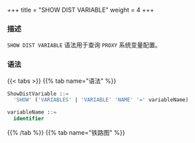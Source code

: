 +++
title = "SHOW DIST VARIABLE"
weight = 4
+++

### 描述

`SHOW DIST VARIABLE` 语法用于查询 `PROXY` 系统变量配置。

### 语法

{{< tabs >}}
{{% tab name="语法" %}}
```sql
ShowDistVariable ::=
  'SHOW' ('VARIABLES' | 'VARIABLE' 'NAME' '=' variableName)

variableName ::=
  identifier
```
{{% /tab %}}
{{% tab name="铁路图" %}}
<iframe frameborder="0" name="diagram" id="diagram" width="100%" height="100%"></iframe>
{{% /tab %}}
{{< /tabs >}}

### 返回值说明

| 列              | 说明     |
|----------------|--------|
| variable_name  | 系统变量名称 |
| variable_value | 系统变量值  |

### 补充说明

- 未指定 `vairableName` 时，默认查询所有 `PROXY` 系统变量配置

### 示例

- 查询所有 `PROXY` 系统变量配置

```sql
SHOW DIST VARIABLES;
```

```sql
mysql> SHOW DIST VARIABLES;
+---------------------------------------+-----------------+
| variable_name                         | variable_value  |
+---------------------------------------+-----------------+
| agent_plugins_enabled                 | true            |
| cached_connections                    | 0               |
| cdc_server_port                       | 33071           |
| check_table_metadata_enabled          | false           |
| kernel_executor_size                  | 0               |
| max_connections_size_per_query        | 1               |
| proxy_backend_query_fetch_size        | -1              |
| proxy_default_port                    | 3307            |
| proxy_frontend_database_protocol_type |                 |
| proxy_frontend_executor_size          | 0               |
| proxy_frontend_flush_threshold        | 128             |
| proxy_frontend_max_connections        | 0               |
| proxy_frontend_ssl_cipher             |                 |
| proxy_frontend_ssl_enabled            | false           |
| proxy_frontend_ssl_version            | TLSv1.2,TLSv1.3 |
| proxy_instance_type                   | Proxy           |
| proxy_meta_data_collector_enabled     | true            |
| proxy_netty_backlog                   | 1024            |
| sql_federation_type                   | NONE            |
| sql_show                              | false           |
| sql_simple                            | false           |
| system_log_level                      | INFO            |
| transaction_type                      | LOCAL           |
+---------------------------------------+-----------------+
23 rows in set (0.01 sec)
```

- 查询指定 `PROXY` 系统变量配置

```sql
SHOW DIST VARIABLE WHERE NAME = sql_show;
```

```sql
mysql> SHOW DIST VARIABLE WHERE NAME = sql_show;
+---------------+----------------+
| variable_name | variable_value |
+---------------+----------------+
| sql_show      | false          |
+---------------+----------------+
1 row in set (0.00 sec)
```

### 保留字

`SHOW`、`DIST`、`VARIABLE`、`VARIABLES`、`NAME`

### 相关链接

- [保留字](/cn/user-manual/shardingsphere-proxy/distsql/syntax/reserved-word/)
